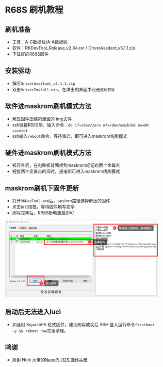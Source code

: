 # R68S 刷机教程

## 刷机准备

- 工具：A-C数据线/A-A数据线
- 软件：RKDevTool_Release_v2.84.rar / DriverAssitant_v5.1.1.zip
- 下载好的R68S固件

## 安装驱动

- 解压`DriverAssitant_v5.1.1.zip`
- 双击`DriverInstall.exe`，在弹出的界面中点击`驱动安装`

## 软件进maskrom刷机模式方法

- 解压固件压缩包里面的 img文件
- ssh链接R68S后，输入命令：`dd if=/dev/zero of=/dev/mmcblk0 bs=8M count=1`
- ssh输入`reboot`命令，等待重启，即可进入maskrom线刷模式

## 硬件进maskrom刷机模式方法

- 拆开外壳，在电路板背面找到maskrom标记的两个金属点
- 短接两个金属点的同时，通电即可进入maskrom线刷模式

## maskrom刷机下固件更新

- 打开`RKDevTool.exe`后，system路径选择解压的固件
- 点击`执行`按钮，等待固件刷写完毕
- 刷写完毕后，R68S断电重启即可
<img src="https://raw.githubusercontent.com/Gabrielxzx/Gabrielxzx-luci/master/brush-method/r68s/r68s%E5%88%B7%E6%9C%BA%E5%B7%A5%E5%85%B7%E4%BD%BF%E7%94%A8%E6%96%B9%E6%B3%95.png" width="700" />

## 启动后无法进入luci
- 如选用 SquashFS 格式固件，建议刷写成功后 SSH 登入运行命令`firstboot -y && reboot now`完全清理。

## 鸣谢

- 感谢 Nick 大佬的[NanoPi-R2S 操作手册](https://nicholas-opensource.github.io/R2S-Wiki/#/)  

